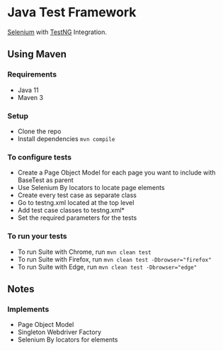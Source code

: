 
# Java Test Framework

[Selenium](https://www.selenium.dev/) with [TestNG](https://testng.org) Integration.

## Using Maven

### Requirements

* Java 11
* Maven 3

### Setup

* Clone the repo
* Install dependencies `mvn compile`

### To configure tests

* Create a Page Object Model for each page you want to include with BaseTest as parent 
* Use Selenium By locators to locate page elements 
* Create every test case as separate class
* Go to testng.xml located at the top level
* Add test case classes to testng.xml* 
* Set the required parameters for the tests  

### To run your tests

* To run Suite with Chrome, run `mvn clean test`
* To run Suite with Firefox, run `mvn clean test -Dbrowser="firefox"`
* To run Suite with Edge, run `mvn clean test -Dbrowser="edge"`


## Notes
### Implements 
* Page Object Model
* Singleton Webdriver Factory
* Selenium By locators for elements
